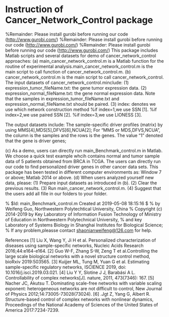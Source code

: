 # Instruction of Cancer_Network_Control package
%Remainder: Please install gurobi before running our code (http://www.gurobi.com/)
%Remainder: Please install gurobi before running our code (http://www.gurobi.com/)
%Remainder: Please install gurobi before running our code (http://www.gurobi.com/)
This package includes Matlab scripts and several datasets for demo of cancer_network_control approaches:
(a)	main_cancer_network_control.m is a Matlab function for the routine of experimental analysis.main_cancer_network_control.m is the   
    main script to call function of cancer_network_control.m.
(b)  cancer_network_control.m is the main script to call cancer_network_control. The input datasets of cancer_network_control.minclude:
    (1) expression_tumor_fileName.txt: the gene tumor expression data.
    (2) expression_normal_fileName.txt: the gene normal expression data.
        Note that the samples in expression_tumor_fileName.txt  and expression_normal_fileName.txt  should be paired.
    (3) index: denotes we use which network construction method 
         %if index=1,we use SSN [1].
         %if index=2,we use paired SSN [2].
         %if index=3,we use LIONESS [3].

The output datasets include:
The sample-specific driver profiles (matrix) by using MMS[4],MDS[5],DFVS[6],NCUA[2]; For “MMS or MDS,DFVS,NCUA”, the column is the samples and the rows is the genes. The value “1” denoted that the gene is driver genes; 

(c) As a demo, users can directly run main_Benchmark_control.m in Matlab. We choose a quick test example whcih contains normal and tumor sample data of 5 patients obtained from BRCA in TCGA. The users can directly run our code to find personalized driver genes in other cancer data sets. This package has been tested in different computer environments as: Window 7 or above; Matlab 2014 or above.
(d) When users analyzed yourself new data, please:
   (1) Prepare input datasets as introduced in (b).
   (2) Clear the previous results.
   (3) Run main_cancer_network_control.m.
   (4) Suggest that the users add all fille in our folders to your folder.

%   $Id: main_Benchmark_control.m Created at 2019-05-08 18:15:16 $
%   by Weifeng Guo, Northwestern Polytechtical University, China
%   Copyright (c) 2014-2019 by Key Laboratory of Information Fusion Technology of Ministry of Education in Northwestern Polytechnical University,
%   and key Laboratory of Systems Biology in Shanghai Institutes for Biological Science; 
%   If any problem,pleasse contact shaonianweifeng@126.com for help.

References
[1] Liu X, Wang Y, Ji H et al. Personalized characterization of diseases using sample-specific networks, Nucleic Acids Research 2016;44:e164-e164.
[2] Guo W-F, Zhang S-W, Zeng T et al.Controlling the large scale biological networks with a novel structure control method, bioRxiv 2019:503565.
[3] Kuijjer ML, Tung M, Yuan G et al. Estimating sample-specific regulatory networks, ISCIENCE 2019, doi: 10.1016/j.isci.2019.03.021.
[4] Liu Y Y, Slotine J J, Barabási A L. Controllability of complex networks[J]. nature, 2011, 473(7346): 167.
[5] Nacher JC, Akutsu T. Dominating scale-free networks with variable scaling exponent: heterogeneous networks are not difficult to control, New Journal of Physics 2012;14:73005-73028(73024).
[6] .Jgt Z, Yang G, Albert R. Structure-based control of complex networks with nonlinear dynamics, Proceedings of the National Academy of Sciences of the United States of America 2017:7234-7239.

